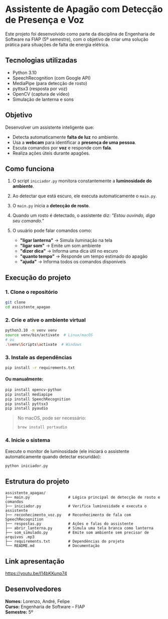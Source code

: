 # Assistente de Apagão com Detecção de Presença e Voz

Este projeto foi desenvolvido como parte da disciplina de Engenharia de Software na FIAP (5º semestre), com o objetivo de criar uma solução prática para situações de falta de energia elétrica.

## Tecnologias utilizadas

- Python 3.10  
- SpeechRecognition (com Google API)  
- MediaPipe (para detecção de rosto)  
- pyttsx3 (resposta por voz)  
- OpenCV (captura de vídeo)  
- Simulação de lanterna e sons  

## Objetivo

Desenvolver um assistente inteligente que:

- Detecta automaticamente **falta de luz** no ambiente.  
- Usa a **webcam** para identificar a **presença de uma pessoa**.  
- Escuta comandos por **voz** e responde com **fala**.  
- Realiza ações úteis durante apagões.

## Como funciona

1. O script `iniciador.py` monitora constantemente a **luminosidade do ambiente**.  
2. Ao detectar que está escuro, ele executa automaticamente o `main.py`.  
3. O `main.py` inicia a **detecção de rosto**.  
4. Quando um rosto é detectado, o assistente diz: *"Estou ouvindo, diga seu comando."*  
5. O usuário pode falar comandos como:

   - **"ligar lanterna"** → Simula iluminação na tela  
   - **"ligar som"** → Emite um som ambiente  
   - **"dizer dica"** → Informa uma dica útil no escuro  
   - **"quanto tempo"** → Responde um tempo estimado do apagão  
   - **"ajuda"** → Informa todos os comandos disponíveis  

## Execução do projeto

### 1. Clone o repositório

```bash
git clone
cd assistente_apagao
```

### 2. Crie e ative o ambiente virtual

```bash
python3.10 -m venv venv
source venv/bin/activate  # Linux/macOS
# ou
.\venv\Scripts\activate  # Windows
```

### 3. Instale as dependências

```bash
pip install -r requirements.txt
```

#### Ou manualmente:

```bash
pip install opencv-python
pip install mediapipe
pip install SpeechRecognition
pip install pyttsx3
pip install pyaudio
```

> No macOS, pode ser necessário:
> ```bash
> brew install portaudio
> ```

### 4. Inicie o sistema

Execute o monitor de luminosidade (ele iniciará o assistente automaticamente quando detectar escuridão):

```bash
python iniciador.py
```

## Estrutura do projeto

```
assistente_apagao/
├── main.py                 # Lógica principal de detecção de rosto e comandos
├── iniciador.py            # Verifica luminosidade e executa o assistente
├── reconhecimento_voz.py   # Reconhecimento de fala com SpeechRecognition
├── respostas.py            # Ações e falas do assistente
├── abrir_lanterna.py       # Simula uma tela branca como lanterna
├── som_simulado.py         # Emite som ambiente sem precisar de arquivos .mp3
├── requirements.txt        # Dependências do projeto
└── README.md               # Documentação
```

## Link apresentação

https://youtu.be/I14bKKunp74

## Desenvolvedores

**Nomes:** Lorenzo, André, Felipe  
**Curso:** Engenharia de Software – FIAP  
**Semestre:** 5º
